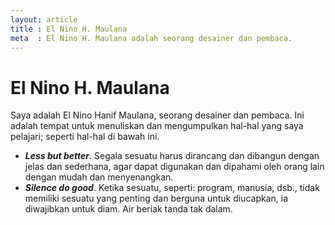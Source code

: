 ```yaml
---
layout: article
title : El Nino H. Maulana
meta  : El Nino H. Maulana adalah seorang desainer dan pembaca.
---
```


# El Nino H. Maulana

Saya adalah El Nino Hanif Maulana, seorang desainer dan pembaca. Ini adalah tempat untuk menuliskan dan mengumpulkan hal-hal yang saya pelajari; seperti hal-hal di bawah ini.

* **_Less but better_**. Segala sesuatu harus dirancang dan dibangun dengan jelas dan sederhana, agar dapat digunakan dan dipahami oleh orang lain dengan mudah dan menyenangkan.
* **_Silence do good_**. Ketika sesuatu, seperti: program, manusia, dsb., tidak memiliki sesuatu yang penting dan berguna untuk diucapkan, ia diwajibkan untuk diam. Air beriak tanda tak dalam.
